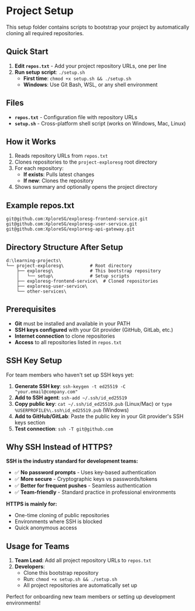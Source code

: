 # Project Setup

This setup folder contains scripts to bootstrap your project by automatically cloning all required repositories.

## Quick Start

1. **Edit `repos.txt`** - Add your project repository URLs, one per line
2. **Run setup script**: `./setup.sh`
   - **First time**: `chmod +x setup.sh && ./setup.sh`
   - **Windows**: Use Git Bash, WSL, or any shell environment

## Files

- **`repos.txt`** - Configuration file with repository URLs
- **`setup.sh`** - Cross-platform shell script (works on Windows, Mac, Linux)

## How it Works

1. Reads repository URLs from `repos.txt`
2. Clones repositories to the `project-exploresg` root directory
3. For each repository:
   - **If exists**: Pulls latest changes
   - **If new**: Clones the repository
4. Shows summary and optionally opens the project directory

## Example repos.txt

```
git@github.com:XploreSG/exploresg-frontend-service.git
git@github.com:XploreSG/exploresg-user-service.git
git@github.com:XploreSG/exploresg-api-gateway.git
```

## Directory Structure After Setup

```
d:\learning-projects\
└── project-exploresg\          # Root directory
    ├── exploresg\              # This bootstrap repository
    │   └── setup\              # Setup scripts
    ├── exploresg-frontend-service\  # Cloned repositories
    ├── exploresg-user-service\
    └── other-services\
```

## Prerequisites

- **Git** must be installed and available in your PATH
- **SSH keys configured** with your Git provider (GitHub, GitLab, etc.)
- **Internet connection** to clone repositories
- **Access** to all repositories listed in `repos.txt`

## SSH Key Setup

For team members who haven't set up SSH keys yet:

1. **Generate SSH key**: `ssh-keygen -t ed25519 -C "your.email@company.com"`
2. **Add to SSH agent**: `ssh-add ~/.ssh/id_ed25519`
3. **Copy public key**: `cat ~/.ssh/id_ed25519.pub` (Linux/Mac) or `type %USERPROFILE%\.ssh\id_ed25519.pub` (Windows)
4. **Add to GitHub/GitLab**: Paste the public key in your Git provider's SSH keys section
5. **Test connection**: `ssh -T git@github.com`

## Why SSH Instead of HTTPS?

**SSH is the industry standard for development teams:**

- ✅ **No password prompts** - Uses key-based authentication
- ✅ **More secure** - Cryptographic keys vs passwords/tokens
- ✅ **Better for frequent pushes** - Seamless authentication
- ✅ **Team-friendly** - Standard practice in professional environments

**HTTPS is mainly for:**

- One-time cloning of public repositories
- Environments where SSH is blocked
- Quick anonymous access

## Usage for Teams

1. **Team Lead**: Add all project repository URLs to `repos.txt`
2. **Developers**:
   - Clone this bootstrap repository
   - Run: `chmod +x setup.sh && ./setup.sh`
   - All project repositories are automatically set up

Perfect for onboarding new team members or setting up development environments!
